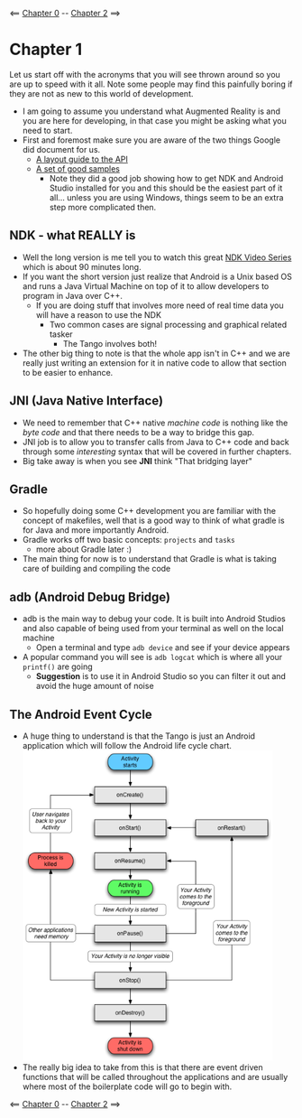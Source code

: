 <== [Chapter 0](https://github.com/sjfricke/Tango-C-NDK-Tutorial/blob/master/Chapter_00.md) -- [Chapter 2](https://github.com/sjfricke/Tango-C-NDK-Tutorial/blob/master/Chapter_02.md) ==>

# Chapter 1

Let us start off with the acronyms that you will see thrown around so you are up to speed with it all. Note some people may find this painfully boring if they are not as new to this world of development.

* I am going to assume you understand what Augmented Reality is and you are here for developing, in that case you might be asking what you need to start.
* First and foremost make sure you are aware of the two things Google did document for us.
    * [A layout guide to the API](https://developers.google.com/tango/apis/c/)
    * [A set of good samples](https://github.com/googlesamples/tango-examples-c/)
        * Note they did a good job showing how to get NDK and Android Studio installed for you and this should be the easiest part of it all... unless you are using Windows, things seem to be an extra step more complicated then.
        
## NDK - what REALLY is
* Well the long version is me tell you to watch this great [NDK Video Series](https://www.youtube.com/playlist?list=PL0C9C46CAAB1CFB2B) which is about 90 minutes long.
* If you want the short version just realize that Android is a Unix based OS and runs a Java Virtual Machine on top of it to allow developers to program in Java over C++. 
    * If you are doing stuff that involves more need of real time data you will have a reason to use the NDK
        * Two common cases are signal processing and graphical related tasker
            * The Tango involves both!
* The other big thing to note is that the whole app isn't in C++ and we are really just writing an extension for it in native code to allow that section to be easier to enhance.

## JNI (Java Native Interface)
* We need to remember that C++ native *machine code* is nothing like the *byte code* and that there needs to be a way to bridge this gap.
* JNI job is to allow you to transfer calls from Java to C++ code and back through some *interesting* syntax that will be covered in further chapters.
* Big take away is when you see **JNI** think "That bridging layer"

## Gradle
* So hopefully doing some C++ development you are familiar with the concept of makefiles, well that is a good way to think of what gradle is for Java and more importantly Android.
* Gradle works off two basic concepts: `projects` and `tasks`
    * more about Gradle later :)
* The main thing for now is to understand that Gradle is what is taking care of building and compiling the code

## adb (Android Debug Bridge)
* adb is the main way to debug your code. It is built into Android Studios and also capable of being used from your terminal as well on the local machine
    * Open a terminal and type `adb device` and see if your device appears
* A popular command you will see is `adb logcat` which is where all your `printf()` are going
    * **Suggestion** is to use it in Android Studio  so you can filter it out and avoid the huge amount of noise


## The Android Event Cycle
* A huge thing to understand is that the Tango is just an Android application which will follow the Android life cycle chart.
![Android Life Cycle](images/Chapter_01_IMG_001.png)
* The really big idea to take from this is that there are event driven functions that will be called throughout the applications and are usually where most of the boilerplate code will go to begin with.

<== [Chapter 0](https://github.com/sjfricke/Tango-C-NDK-Tutorial/blob/master/Chapter_00.md) -- [Chapter 2](https://github.com/sjfricke/Tango-C-NDK-Tutorial/blob/master/Chapter_02.md) ==>